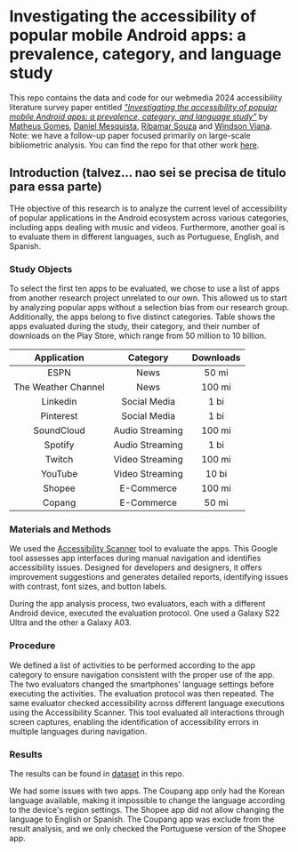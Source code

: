 # Investigating the accessibility of popular mobile Android apps: a prevalence, category, and language study

This repo contains the data and code for our webmedia 2024 accessibility literature survey paper entitled *["Investigating the accessibility of popular mobile Android apps: a prevalence, category, and language study"](https://)* by [Matheus Gomes](https://), [Daniel Mesquista](https://), [Ribamar Souza](https://) and [Windson Viana](https://). Note: we have a follow-up paper focused primarily on large-scale bibliometric analysis. You can find the repo for that other work [here](https://).

## Introduction (talvez... nao sei se precisa de titulo para essa parte)
THe objective of this research is to analyze the current level of accessibility of popular applications in the Android ecosystem across various categories, including apps dealing with music and videos. Furthermore, another goal is to evaluate them in different languages, such as Portuguese, English, and Spanish.

### Study Objects
To select the first ten apps to be evaluated, we chose to use a list of apps from another research project unrelated to our own. This allowed us to start by analyzing popular apps without a selection bias from our research group. Additionally, the apps belong to five distinct categories. Table shows the apps evaluated during the study, their category, and their number of downloads on the Play Store, which range from 50 million to 10 billion.

|    **Application**   |   **Category**  | **Downloads** |
|:--------------------:|:---------------:|:-------------:|
|         ESPN         |       News      |     50 mi     |
| The Weather Channel  |       News      |     100 mi    |
|       Linkedin       |   Social Media  |      1 bi     |
|       Pinterest      |   Social Media  |      1 bi     |
|      SoundCloud      | Audio Streaming |     100 mi    |
|        Spotify       | Audio Streaming |      1 bi     |
|        Twitch        | Video Streaming |     100 mi    |
|        YouTube       | Video Streaming |     10 bi     |
|        Shopee        |   E-Commerce    |     100 mi    |
|        Copang        |   E-Commerce    |     50 mi     |


### Materials and Methods
We used the [Accessibility Scanner](https://support.google.com/accessibility/android/faq/6376582?hl=pt-BR) tool to evaluate the apps. This Google tool assesses app interfaces during manual navigation and identifies accessibility issues. Designed for developers and designers, it offers improvement suggestions and generates detailed reports, identifying issues with contrast, font sizes, and button labels.

During the app analysis process, two evaluators, each with a different Android device, executed the evaluation protocol. One used a Galaxy S22 Ultra and the other a Galaxy A03.

### Procedure
We defined a list of activities to be performed according to the app category to ensure navigation consistent with the proper use of the app. The two evaluators changed the smartphones' language settings before executing the activities. The evaluation protocol was then repeated. The same evaluator checked accessibility across different language executions using the Accessibility Scanner. This tool evaluated all interactions through screen captures, enabling the identification of accessibility errors in multiple languages during navigation.

### Results
The results can be found in [dataset](https://github.com/Test-Accessibility/Dataset-avaliacoes-acessibilidade/blob/main/Estudo%2002/10_popular_apps_dataset.csv) in this repo.

We had some issues with two apps. The Coupang app only had the Korean language available, making it impossible to change the language according to the device's region settings. The Shopee app did not allow changing the language to English or Spanish. The Coupang app was exclude from the result analysis, and we only checked the Portuguese version of the Shopee app.
